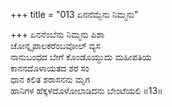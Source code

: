 +++
title = "013 ಏನನೆಮ್ಬೆನು ನಿಮ್ಮನು"

+++
ಏನನೆಂಬೆನು ನಿಮ್ಮನು ಪಿಶಾ  
ಚೋನ್ನೃಪಾಲಕರೆಂಬವೋಲ್ ವ್ಯಸ  
ನಾನುಬಂಧದ ಬೇಗೆ ಕೊಂಡೊಯ್ದುದು ಮಹೀಪತಿಯ   
ಕಾನನದೊಳಾಯತದ ಶರ ಸಂ  
ಧಾನ ಕಲಿತ ಶರಾಸನನು ಮೃಗ  
ಹಾನಿಗಳ ಹೆಕ್ಕಳದೊಳೋಲಾಡಿದನು ಬೇಂಟೆಯಲಿ     ॥13॥